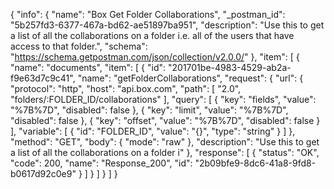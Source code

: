 {
  "info": {
    "name": "Box Get Folder Collaborations",
    "_postman_id": "5b257fd3-6377-467a-bd62-ae51897ba951",
    "description": "Use this to get a list of all the collaborations on a folder i.e. all of the users that have access to that folder.",
    "schema": "https://schema.getpostman.com/json/collection/v2.0.0/"
  },
  "item": [
    {
      "name": "documents",
      "item": [
        {
          "id": "201701be-4983-4529-ab2a-f9e63d7c9c41",
          "name": "getFolderCollaborations",
          "request": {
            "url": {
              "protocol": "http",
              "host": "api.box.com",
              "path": [
                "2.0",
                "folders/:FOLDER_ID/collaborations"
              ],
              "query": [
                {
                  "key": "fields",
                  "value": "%7B%7D",
                  "disabled": false
                },
                {
                  "key": "limit",
                  "value": "%7B%7D",
                  "disabled": false
                },
                {
                  "key": "offset",
                  "value": "%7B%7D",
                  "disabled": false
                }
              ],
              "variable": [
                {
                  "id": "FOLDER_ID",
                  "value": "{}",
                  "type": "string"
                }
              ]
            },
            "method": "GET",
            "body": {
              "mode": "raw"
            },
            "description": "Use this to get a list of all the collaborations on a folder i"
          },
          "response": [
            {
              "status": "OK",
              "code": 200,
              "name": "Response_200",
              "id": "2b09bfe9-8dc6-41a8-9fd8-b0617d92c0e9"
            }
          ]
        }
      ]
    }
  ]
}